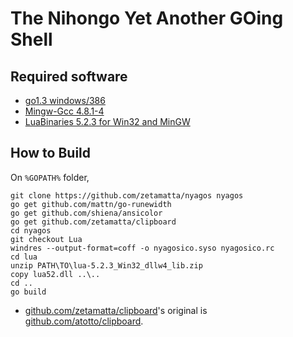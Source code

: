 The Nihongo Yet Another GOing Shell
===================================

Required software
-----------------

* [go1.3 windows/386](http://golang.org)
* [Mingw-Gcc 4.8.1-4](http://mingw.org)
* [LuaBinaries 5.2.3 for Win32 and MinGW](http://luabinaries.sourceforge.net/index.html)

How to Build
------------

On `%GOPATH%` folder,

    git clone https://github.com/zetamatta/nyagos nyagos
    go get github.com/mattn/go-runewidth
    go get github.com/shiena/ansicolor 
    go get github.com/zetamatta/clipboard 
    cd nyagos
    git checkout Lua
    windres --output-format=coff -o nyagosico.syso nyagosico.rc
    cd lua
    unzip PATH\TO\lua-5.2.3_Win32_dllw4_lib.zip 
    copy lua52.dll ..\..
    cd ..
    go build

* [github.com/zetamatta/clipboard](http://github.com/zetamatta/clipboard)'s original is [github.com/atotto/clipboard](https://github.com/atotto/clipboard).
